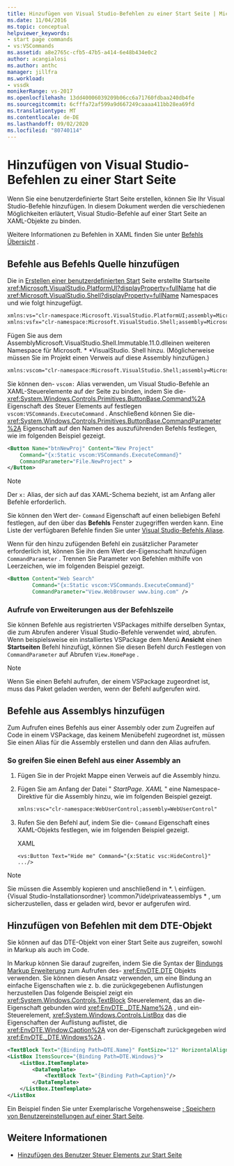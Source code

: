 ```yaml
---
title: Hinzufügen von Visual Studio-Befehlen zu einer Start Seite | Microsoft-Dokumentation
ms.date: 11/04/2016
ms.topic: conceptual
helpviewer_keywords:
- start page commands
- vs:VSCommands
ms.assetid: a8e2765c-cfb5-47b5-a414-6e48b434e0c2
author: acangialosi
ms.author: anthc
manager: jillfra
ms.workload:
- vssdk
monikerRange: vs-2017
ms.openlocfilehash: 13dd40006039209b06cc6a71760fdbaa240db4fe
ms.sourcegitcommit: 6cfffa72af599a9d667249caaaa411bb28ea69fd
ms.translationtype: MT
ms.contentlocale: de-DE
ms.lasthandoff: 09/02/2020
ms.locfileid: "80740114"
---
```

# <a name="add-visual-studio-commands-to-a-start-page"></a>Hinzufügen von Visual Studio-Befehlen zu einer Start Seite

Wenn Sie eine benutzerdefinierte Start Seite erstellen, können Sie Ihr Visual Studio-Befehle hinzufügen. In diesem Dokument werden die verschiedenen Möglichkeiten erläutert, Visual Studio-Befehle auf einer Start Seite an XAML-Objekte zu binden.

Weitere Informationen zu Befehlen in XAML finden Sie unter [Befehls Übersicht](/dotnet/framework/wpf/advanced/commanding-overview) .

## <a name="add-commands-from-the-command-well"></a>Befehle aus Befehls Quelle hinzufügen

Die in [Erstellen einer benutzerdefinierten Start](../extensibility/creating-a-custom-start-page.md) Seite erstellte Startseite <xref:Microsoft.VisualStudio.PlatformUI?displayProperty=fullName> hat die <xref:Microsoft.VisualStudio.Shell?displayProperty=fullName> Namespaces und wie folgt hinzugefügt.

```xml
xmlns:vs="clr-namespace:Microsoft.VisualStudio.PlatformUI;assembly=Microsoft.VisualStudio.Shell.14.0"
xmlns:vsfx="clr-namespace:Microsoft.VisualStudio.Shell;assembly=Microsoft.VisualStudio.Shell.14.0"
```

Fügen Sie aus dem AssemblyMicrosoft.VisualStudio.Shell.Immutable.11.0.dlleinen weiteren Namespace für Microsoft. * *VisualStudio. Shell hinzu. (Möglicherweise müssen Sie im Projekt einen Verweis auf diese Assembly hinzufügen.)

```xml
xmlns:vscom="clr-namespace:Microsoft.VisualStudio.Shell;assembly=Microsoft.VisualStudio.Shell.Immutable.11.0"
```

Sie können den- `vscom:` Alias verwenden, um Visual Studio-Befehle an XAML-Steuerelemente auf der Seite zu binden, indem Sie die- <xref:System.Windows.Controls.Primitives.ButtonBase.Command%2A> Eigenschaft des Steuer Elements auf festlegen `vscom:VSCommands.ExecuteCommand` . Anschließend können Sie die- <xref:System.Windows.Controls.Primitives.ButtonBase.CommandParameter%2A> Eigenschaft auf den Namen des auszuführenden Befehls festlegen, wie im folgenden Beispiel gezeigt.

```xml
<Button Name="btnNewProj" Content="New Project"
    Command="{x:Static vscom:VSCommands.ExecuteCommand}"
    CommandParameter="File.NewProject" >
</Button>
```

> [!NOTE]
> Der `x:` Alias, der sich auf das XAML-Schema bezieht, ist am Anfang aller Befehle erforderlich.

 Sie können den Wert der- `Command` Eigenschaft auf einen beliebigen Befehl festlegen, auf den über das **Befehls** Fenster zugegriffen werden kann. Eine Liste der verfügbaren Befehle finden Sie unter [Visual Studio-Befehls Aliase](../ide/reference/visual-studio-command-aliases.md).

 Wenn für den hinzu zufügenden Befehl ein zusätzlicher Parameter erforderlich ist, können Sie ihn dem Wert der-Eigenschaft hinzufügen `CommandParameter` . Trennen Sie Parameter von Befehlen mithilfe von Leerzeichen, wie im folgenden Beispiel gezeigt.

```xml
<Button Content="Web Search"
        Command="{x:Static vscom:VSCommands.ExecuteCommand}"
        CommandParameter="View.WebBrowser www.bing.com" />
```

### <a name="call-extensions-from-the-command-well"></a>Aufrufe von Erweiterungen aus der Befehlszeile
 Sie können Befehle aus registrierten VSPackages mithilfe derselben Syntax, die zum Abrufen anderer Visual Studio-Befehle verwendet wird, abrufen. Wenn beispielsweise ein installiertes VSPackage dem Menü **Ansicht** einen **Startseiten** Befehl hinzufügt, können Sie diesen Befehl durch Festlegen von `CommandParameter` auf Abrufen `View.HomePage` .

> [!NOTE]
> Wenn Sie einen Befehl aufrufen, der einem VSPackage zugeordnet ist, muss das Paket geladen werden, wenn der Befehl aufgerufen wird.

## <a name="add-commands-from-assemblies"></a>Befehle aus Assemblys hinzufügen
 Zum Aufrufen eines Befehls aus einer Assembly oder zum Zugreifen auf Code in einem VSPackage, das keinem Menübefehl zugeordnet ist, müssen Sie einen Alias für die Assembly erstellen und dann den Alias aufrufen.

### <a name="to-call-a-command-from-an-assembly"></a>So greifen Sie einen Befehl aus einer Assembly an

1. Fügen Sie in der Projekt Mappe einen Verweis auf die Assembly hinzu.

2. Fügen Sie am Anfang der Datei " *StartPage. XAML* " eine Namespace-Direktive für die Assembly hinzu, wie im folgenden Beispiel gezeigt.

    ```xml
    xmlns:vsc="clr-namespace:WebUserControl;assembly=WebUserControl"
    ```

3. Rufen Sie den Befehl auf, indem Sie die- `Command` Eigenschaft eines XAML-Objekts festlegen, wie im folgenden Beispiel gezeigt.

     XAML

    ```
    <vs:Button Text="Hide me" Command="{x:Static vsc:HideControl}" .../>
    ```

> [!NOTE]
> Sie müssen die Assembly kopieren und anschließend in *. \\ einfügen. {Visual Studio-Installationsordner} \common7\ide\privateassemblys \* , um sicherzustellen, dass er geladen wird, bevor er aufgerufen wird.

## <a name="add-commands-with-the-dte-object"></a>Hinzufügen von Befehlen mit dem DTE-Objekt
 Sie können auf das DTE-Objekt von einer Start Seite aus zugreifen, sowohl in Markup als auch im Code.

 In Markup können Sie darauf zugreifen, indem Sie die Syntax der [Bindungs Markup Erweiterung](/dotnet/framework/wpf/advanced/binding-markup-extension) zum Aufrufen des- <xref:EnvDTE.DTE> Objekts verwenden. Sie können diesen Ansatz verwenden, um eine Bindung an einfache Eigenschaften wie z. b. die zurückgegebenen Auflistungen herzustellen Das folgende Beispiel zeigt ein <xref:System.Windows.Controls.TextBlock> Steuerelement, das an die-Eigenschaft gebunden wird <xref:EnvDTE._DTE.Name%2A> , und ein-Steuerelement, <xref:System.Windows.Controls.ListBox> das die Eigenschaften der Auflistung auflistet, die <xref:EnvDTE.Window.Caption%2A> von der-Eigenschaft zurückgegeben wird <xref:EnvDTE._DTE.Windows%2A> .

```xml
<TextBlock Text="{Binding Path=DTE.Name}" FontSize="12" HorizontalAlignment="Center"/>
<ListBox ItemsSource="{Binding Path=DTE.Windows}">
    <ListBox.ItemTemplate>
        <DataTemplate>
            <TextBlock Text="{Binding Path=Caption}"/>
        </DataTemplate>
    </ListBox.ItemTemplate>
</ListBox
```

 Ein Beispiel finden Sie unter Exemplarische Vorgehensweise [: Speichern von Benutzereinstellungen auf einer Start Seite](../extensibility/walkthrough-saving-user-settings-on-a-start-page.md).

## <a name="see-also"></a>Weitere Informationen

- [Hinzufügen des Benutzer Steuer Elements zur Start Seite](../extensibility/adding-user-control-to-the-start-page.md)
